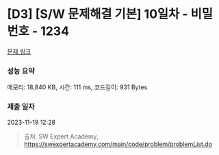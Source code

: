 # [D3] [S/W 문제해결 기본] 10일차 - 비밀번호 - 1234 

[문제 링크](https://swexpertacademy.com/main/code/problem/problemDetail.do?contestProbId=AV14_DEKAJcCFAYD) 

### 성능 요약

메모리: 18,840 KB, 시간: 111 ms, 코드길이: 931 Bytes

### 제출 일자

2023-11-19 12:28



> 출처: SW Expert Academy, https://swexpertacademy.com/main/code/problem/problemList.do